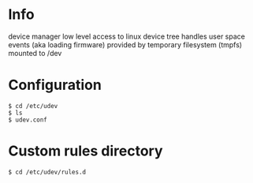 # Info
device manager
low level access to linux device tree
handles user space events (aka loading firmware)
provided by temporary filesystem (tmpfs)
mounted to /dev

# Configuration
```
$ cd /etc/udev
$ ls
$ udev.conf
```

# Custom rules directory
`$ cd /etc/udev/rules.d`

